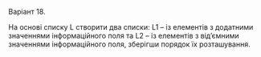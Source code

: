 <p>Варіант 18.</p>
<p>На основі списку L створити два списки: L1 – із елементів з додатними значеннями інформаційного поля та L2 – із елементів з від’ємними значеннями інформаційного поля, зберігши порядок їх розташування.</p>
